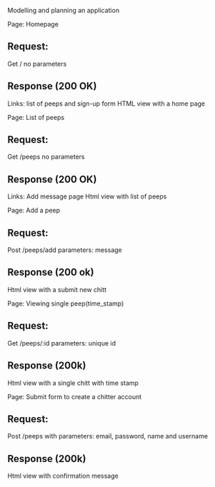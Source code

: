Modelling and planning an application

Page: Homepage

## Request:
Get /
no parameters
## Response (200 OK)
Links: list of peeps and sign-up form
HTML view with a home page <Welcome to Chitter>

Page: List of peeps

## Request:
Get /peeps
no parameters
## Response (200 OK)
Links: Add message page
Html view with list of peeps

Page: Add a peep

## Request:
Post /peeps/add
parameters: message
## Response (200 ok)
Html view with a submit new chitt

Page: Viewing single peep(time_stamp)

## Request:
Get /peeps/:id
parameters: unique id
## Response (200k)
Html view with a single chitt with time stamp 

Page: Submit form to create a chitter account

## Request:
Post /peeps
with parameters: email, password, name and username

## Response (200k)
Html view with confirmation message
